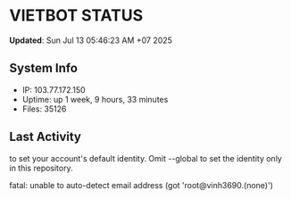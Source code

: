 # VIETBOT STATUS
**Updated**: Sun Jul 13 05:46:23 AM +07 2025

## System Info
- IP: 103.77.172.150
- Uptime: up 1 week, 9 hours, 33 minutes
- Files: 35126

## Last Activity

to set your account's default identity.
Omit --global to set the identity only in this repository.

fatal: unable to auto-detect email address (got 'root@vinh3690.(none)')
